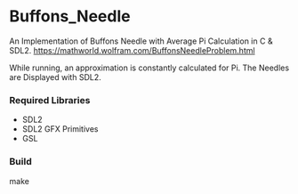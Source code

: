 # Buffons_Needle
An Implementation of Buffons Needle with Average Pi Calculation in C &amp; SDL2. 
https://mathworld.wolfram.com/BuffonsNeedleProblem.html

While running, an approximation is constantly calculated for Pi.
The Needles are Displayed with SDL2.

### Required Libraries
- SDL2
- SDL2 GFX Primitives
- GSL

### Build
make

